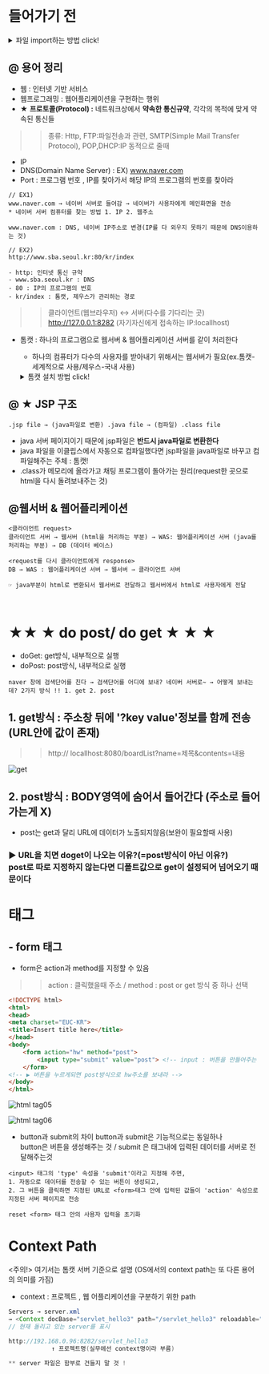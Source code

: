 # 들어가기 전 
<details markdown="1">
<summary>파일 import하는 방법 click!</summary>
이클립스 → Packacge → 우클릭 Import → Exisiting Projects into Workspace → Import할 폴더 위치 copy paste (Select root directory-Browse) 
→ option -Copy projects into workspace

> [import 했을 때 컴파일 에러 잡는 법: 사람마다 깔린 버전이 다르고 환경설정이 달라서 생기는 것]
프로젝트 우클릭 → Properties → Java Build Path →Libraries (unbound) 체크 → edit 
→  내 컴퓨터의 깔린 자바프로그램(Workspace default JRE)과 서버의 version을 맞춰 주기 (내컴퓨터에 맞춰서 환경설정)
</details>

## @ 용어 정리
- 웹 : 인터넷 기반 서비스
- 웹프로그래밍 : 웹어플리케이션을 구현하는 행위
- ★ **프로토콜(Protocol) :** 네트워크상에서 **약속한 통신규약**, 각각의 목적에 맞게 약속된 통신들
>> 종류: Http, FTP:파일전송과 관련, SMTP(Simple Mail Transfer Protocol), POP,DHCP:IP 동적으로 줄때
- IP 
- DNS(Domain Name Server) : EX) www.naver.com
- Port : 프로그램 번호 , IP를 찾아가서 해당 IP의 프로그램의 번호를 찾아라
```
// EX1)
www.naver.com → 네이버 서버로 들어감 → 네이버가 사용자에게 메인화면을 전송
* 네이버 서버 컴퓨터를 찾는 방법 1. IP 2. 웹주소

www.naver.com : DNS, 네이버 IP주소로 변경(IP를 다 외우지 못하기 때문에 DNS이용하는 것)

// EX2)
http://www.sba.seoul.kr:80/kr/index

- http: 인터넷 통신 규약
- www.sba.seoul.kr : DNS
- 80 : IP의 프로그램의 번호
- kr/index : 톰캣, 제우스가 관리하는 경로 
```
>> 클라이언트(웹브라우저) ↔ 서버(다수를 기다리는 곳) <br> http://127.0.0.1:8282 (자기자신에게 접속하는 IP:locallhost)

- 톰캣 : 하나의 프로그램으로 웹서버 & 웹어플리케이션 서버를 같이 처리한다
    - 하나의 컴퓨터가 다수의 사용자를 받아내기 위해서는 웹서버가 필요(ex.톰캣-세계적으로 사용/제우스-국내 사용)
    <details markdown="1">
    <summary>톰캣 설치 방법 click!</summary>

    톰캣 설치 (버전주의)
    https://tomcat.apache.org/download-90.cgi
    - 64-bit Windows zip (pgp, sha512)
    - C이의 드라이브에서 설정 
    - C - tomcat폴더 안에 zip파일 여기서 풀기

    ![캡처](https://user-images.githubusercontent.com/74290204/103077016-55563200-4612-11eb-97b8-9edf5a5d0592.PNG)

    - 설치할때 통일! 폴더면도 버전이 나오게 (zip이름으로 풀면됨)
    - 이클립스 열고 PPT랑 똑같이 하면됨 New Server 에서 JRE - jdk-15.0.1

    ![캡처2](https://user-images.githubusercontent.com/74290204/103077054-6737d500-4612-11eb-9664-44520ab9bdd7.PNG)

    - Port 번호 8282로 맞춘 후 ctrl +s http://localhost:8282/로 확인
    - 이클립 환경변수 C:\Java\jdk-15.0.1\bin
    - window -preference - general - web Browser - Use external web browser - chrome체크<br> (크롬안깔려있으면 디버깅안됨)
    크롬 체크하고 서버 실행시키면 자동으로 크롬 열어서 보여줌
    브라우저 창에서 F12(개발자모드)

    ![캡처3](https://user-images.githubusercontent.com/74290204/103077109-7e76c280-4612-11eb-85cc-d526c3659e8c.PNG)

    ![캡처4](https://user-images.githubusercontent.com/74290204/103077111-7fa7ef80-4612-11eb-81e1-287a3376ba67.PNG)
    </details>

## @ ★ JSP 구조 
```
.jsp file → (java파일로 변환) .java file → (컴파일) .class file
```
- java 서버 페이지이기 때문에 jsp파일은 **반드시 java파일로 변환한다**
- java 파일을 이클립스에서 자동으로 컴파일했다면 jsp파일을 java파일로 바꾸고 컴파일해주는 주체 : 톰캣!
- .class가 메모리에 올라가고 채팅 프로그램이 돌아가는 원리(request한 곳으로 html을 다시 돌려보내주는 것)

## @웹서버 & 웹어플리케이션
```
<클라이언트 request>
클라이언트 서버 → 웹서버 (html을 처리하는 부분) → WAS: 웹어플리케이션 서버 (java를 처리하는 부분) → DB (데이터 베이스)

<request를 다시 클라이언트에게 response>
DB → WAS : 웹어플리케이션 서버 → 웹서버 → 클라이언트 서버

☞ java부분이 html로 변환되서 웹서버로 전달하고 웹서버에서 html로 사용자에게 전달 
```
<br>

# ★★ ★  do post/ do get ★ ★ ★ 
- doGet: get방식, 내부적으로 실행
- doPost: post방식, 내부적으로 실행

```
naver 창에 검색단어를 친다 → 검색단어를 어디에 보내? 네이버 서버로~ → 어떻게 보내는데? 2가지 방식 !! 1. get 2. post
```
## 1. get방식 : 주소창 뒤에 '?key value'정보를 함께 전송 (URL안에 값이 존재)
>> http:// locallhost:8080/boardList?name=제목&contents=내용

![get](https://user-images.githubusercontent.com/74290204/103291896-12d88f00-4a30-11eb-89df-8654e9bc76f7.PNG)

## 2. post방식 : BODY영역에 숨어서 들어간다 (주소로 들어가는게 X)
- post는 get과 달리 URL에 데이터가 노출되지않음(보완이 필요할때 사용)

### ▶ URL을 치면 doget이 나오는 이유?(=post방식이 아닌 이유?) <br> post로 따로 지정하지 않는다면 디폴트값으로 get이 설정되어 넘어오기 때문이다 

# 태그 
## - form 태그
- form은 action과 method를 지정할 수 있음 
>> action : 클릭했을때 주소 / method : post or get 방식 중 하나 선택 

```html
<!DOCTYPE html>
<html>
<head>
<meta charset="EUC-KR">
<title>Insert title here</title>
</head>
<body>
	<form action="hw" method="post">
		<input type="submit" value="post"> <!-- input : 버튼을 만들어주는 역할 / value : 버튼안에 글자-->
	</form> 
<!-- ▶ 버튼을 누르게되면 post방식으로 hw주소를 보내라 --> 
</body>
</html>
```
![html tag05](https://user-images.githubusercontent.com/74290204/103292253-ce99be80-4a30-11eb-99a5-d88102e1b41c.PNG)

![html tag06](https://user-images.githubusercontent.com/74290204/103292259-cfcaeb80-4a30-11eb-8988-faec158cc9e0.PNG)
<br>

- button과 submit의 차이 
button과 submit은 기능적으로는 동일하나 <br>
button은 버튼을 생성해주는 것 / submit 은 태그내에 입력된 데이터를 서버로 전달해주는것
```
<input> 태그의 'type' 속성을 'submit'이라고 지정해 주면,
1. 자동으로 데이터를 전송할 수 있는 버튼이 생성되고,
2. 그 버튼을 클릭하면 지정된 URL로 <form>태그 안에 입력된 값들이 'action' 속성으로 지정된 서버 페이지로 전송

reset <form> 태그 안의 사용자 입력을 초기화
```

# Context Path
 <주의!> 여기서는 톰캣 서버 기준으로 설명 (OS에서의 context path는 또 다른 용어의 의미를 가짐)
 - context : 프로젝트 , 웹 어플리케이션을 구분하기 위한 path
```java
Servers → server.xml 
→ <Context docBase="servlet_hello3" path="/servlet_hello3" reloadable="true" source="org.eclipse.jst.jee.server:servlet_hello3"/></Host> 
// 현재 돌리고 있는 server를 표시 

http://192.168.0.96:8282/servlet_hello3
			↑ 프로젝트명(실무에선 context명이라 부름)

** server 파일은 함부로 건들지 말 것 !
```


